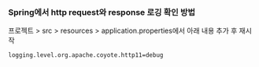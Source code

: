 ### Spring에서 http request와 response 로깅 확인 방법

프로젝트 > src > resources > application.properties에서 아래 내용 추가 후 재시작
```
logging.level.org.apache.coyote.http11=debug
```

